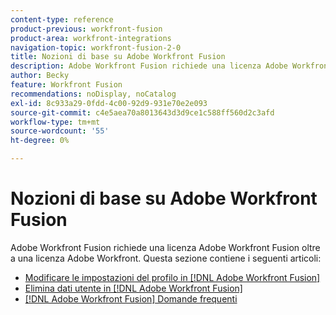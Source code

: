 ```yaml
---
content-type: reference
product-previous: workfront-fusion
product-area: workfront-integrations
navigation-topic: workfront-fusion-2-0
title: Nozioni di base su Adobe Workfront Fusion
description: Adobe Workfront Fusion richiede una licenza Adobe Workfront Fusion oltre a una licenza Adobe Workfront.
author: Becky
feature: Workfront Fusion
recommendations: noDisplay, noCatalog
exl-id: 8c933a29-0fdd-4c00-92d9-931e70e2e093
source-git-commit: c4e5aea70a8013643d3d9ce1c588ff560d2c3afd
workflow-type: tm+mt
source-wordcount: '55'
ht-degree: 0%

---
```


# Nozioni di base su Adobe Workfront Fusion

Adobe Workfront Fusion richiede una licenza Adobe Workfront Fusion oltre a una licenza Adobe Workfront.
Questa sezione contiene i seguenti articoli:

* [Modificare le impostazioni del profilo in [!DNL Adobe Workfront Fusion]](../../workfront-fusion/workfront-fusion-basics/change-profile-settings.md)
* [Elimina dati utente in [!DNL Adobe Workfront Fusion]](../../workfront-fusion/workfront-fusion-basics/delete-user-data.md)
* [[!DNL Adobe Workfront Fusion] Domande frequenti](../../workfront-fusion/workfront-fusion-basics/faq.md)
